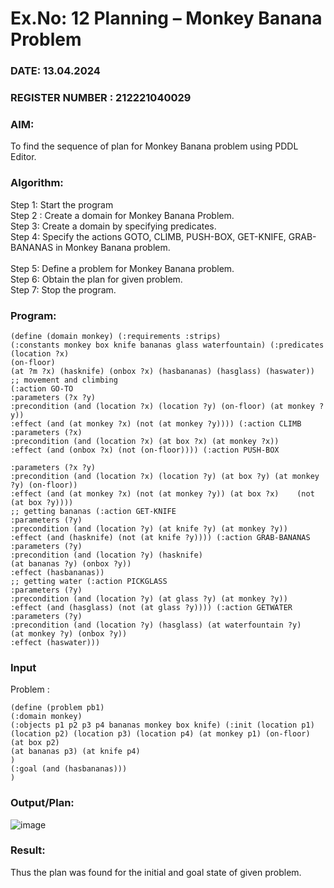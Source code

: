 # Ex.No: 12  Planning –  Monkey Banana Problem
### DATE: 13.04.2024                                                                           
### REGISTER NUMBER : 212221040029
### AIM: 
To find the sequence of plan for Monkey Banana problem using PDDL Editor.
###  Algorithm:
Step 1:  Start the program <br> 
Step 2 : Create a domain for Monkey Banana Problem. <br> 
Step 3:  Create a domain by specifying predicates. <br> 
Step 4: Specify the actions GOTO, CLIMB, PUSH-BOX, GET-KNIFE, GRAB-BANANAS in Monkey Banana problem.<br>  
Step 5:   Define a problem for Monkey Banana problem.<br> 
Step 6:  Obtain the plan for given problem.<br> 
Step 7: Stop the program.<br> 
### Program:
```
(define (domain monkey) (:requirements :strips)
(:constants monkey box knife bananas glass waterfountain) (:predicates (location ?x)
(on-floor)
(at ?m ?x) (hasknife) (onbox ?x) (hasbananas) (hasglass) (haswater))
;; movement and climbing
(:action GO-TO
:parameters (?x ?y)
:precondition (and (location ?x) (location ?y) (on-floor) (at monkey ?y))
:effect (and (at monkey ?x) (not (at monkey ?y)))) (:action CLIMB
:parameters (?x)
:precondition (and (location ?x) (at box ?x) (at monkey ?x))
:effect (and (onbox ?x) (not (on-floor)))) (:action PUSH-BOX
 
:parameters (?x ?y)
:precondition (and (location ?x) (location ?y) (at box ?y) (at monkey ?y) (on-floor))
:effect (and (at monkey ?x) (not (at monkey ?y)) (at box ?x)	(not (at box ?y))))
;; getting bananas (:action GET-KNIFE
:parameters (?y)
:precondition (and (location ?y) (at knife ?y) (at monkey ?y))
:effect (and (hasknife) (not (at knife ?y)))) (:action GRAB-BANANAS
:parameters (?y)
:precondition (and (location ?y) (hasknife)
(at bananas ?y) (onbox ?y))
:effect (hasbananas))
;; getting water (:action PICKGLASS
:parameters (?y)
:precondition (and (location ?y) (at glass ?y) (at monkey ?y))
:effect (and (hasglass) (not (at glass ?y)))) (:action GETWATER
:parameters (?y)
:precondition (and (location ?y) (hasglass) (at waterfountain ?y)
(at monkey ?y) (onbox ?y))
:effect (haswater)))

```








### Input 

Problem :
```
(define (problem pb1)
(:domain monkey)
(:objects p1 p2 p3 p4 bananas monkey box knife) (:init (location p1)
(location p2) (location p3) (location p4) (at monkey p1) (on-floor)
(at box p2)
(at bananas p3) (at knife p4)
)
(:goal (and (hasbananas)))
)

```
### Output/Plan:
![image](https://github.com/MilitantVlr/Ex-12_Monkeybanana/assets/121683193/30e99c58-ac4d-4639-8892-950ef9a518c5)



### Result:
Thus the plan was found for the initial and goal state of given problem.
